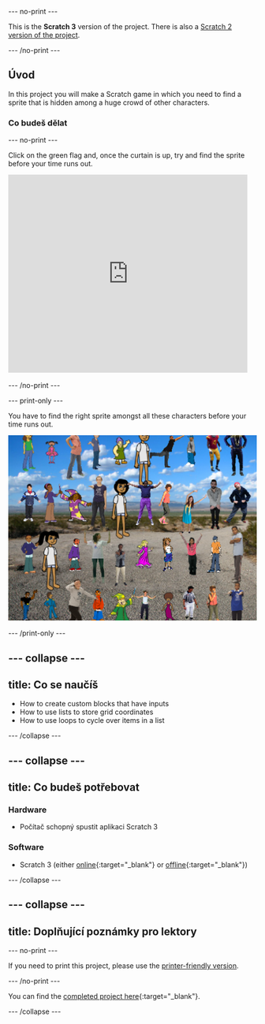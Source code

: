 \--- no-print \---

This is the **Scratch 3** version of the project. There is also a [Scratch 2 version of the project](https://projects.raspberrypi.org/en/projects/lineup-scratch2).

\--- /no-print \---

## Úvod

In this project you will make a Scratch game in which you need to find a sprite that is hidden among a huge crowd of other characters.

### Co budeš dělat

\--- no-print \---

Click on the green flag and, once the curtain is up, try and find the sprite before your time runs out.

<div class="scratch-preview">
  <iframe allowtransparency="true" width="485" height="402" src="https://scratch.mit.edu/projects/embed/259020474/?autostart=false" frameborder="0" scrolling="no"></iframe>
</div>

\--- /no-print \---

\--- print-only \---

You have to find the right sprite amongst all these characters before your time runs out.

![showcase](images/showcase.png)

\--- /print-only \---

## \--- collapse \---

## title: Co se naučíš

+ How to create custom blocks that have inputs
+ How to use lists to store grid coordinates
+ How to use loops to cycle over items in a list

\--- /collapse \---

## \--- collapse \---

## title: Co budeš potřebovat

### Hardware

+ Počítač schopný spustit aplikaci Scratch 3

### Software

+ Scratch 3 (either [online](http://rpf.io/scratchon){:target="_blank"} or [offline](http://rpf.io/scratchoff){:target="_blank"})

\--- /collapse \---

## \--- collapse \---

## title: Doplňující poznámky pro lektory

\--- no-print \---

If you need to print this project, please use the [printer-friendly version](https://projects.raspberrypi.org/en/projects/lineup/print).

\--- /no-print \---

You can find the [completed project here](http://rpf.io/p/en/lineup-get){:target="_blank"}.

\--- /collapse \---